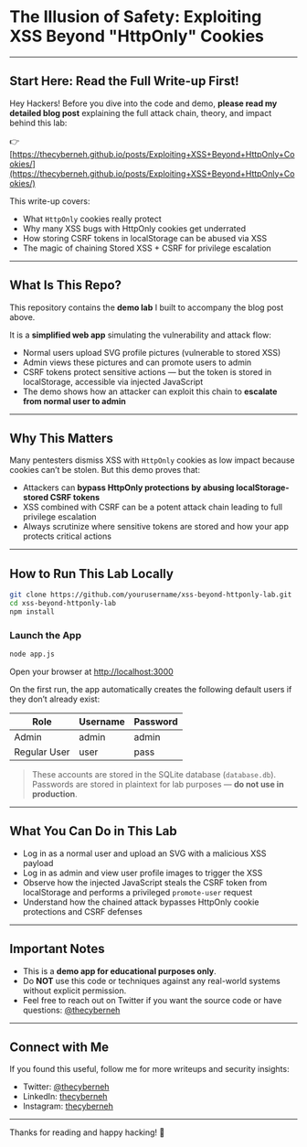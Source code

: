 # The Illusion of Safety: Exploiting XSS Beyond "HttpOnly" Cookies

---

## Start Here: Read the Full Write-up First!

Hey Hackers! Before you dive into the code and demo, **please read my detailed blog post** explaining the full attack chain, theory, and impact behind this lab:

👉 [https://thecyberneh.github.io/posts/Exploiting+XSS+Beyond+HttpOnly+Cookies/](https://thecyberneh.github.io/posts/Exploiting+XSS+Beyond+HttpOnly+Cookies/)

This write-up covers:
- What `HttpOnly` cookies really protect
- Why many XSS bugs with HttpOnly cookies get underrated
- How storing CSRF tokens in localStorage can be abused via XSS
- The magic of chaining Stored XSS + CSRF for privilege escalation

---

## What Is This Repo?

This repository contains the **demo lab** I built to accompany the blog post above.

It is a **simplified web app** simulating the vulnerability and attack flow:

- Normal users upload SVG profile pictures (vulnerable to stored XSS)
- Admin views these pictures and can promote users to admin
- CSRF tokens protect sensitive actions — but the token is stored in localStorage, accessible via injected JavaScript
- The demo shows how an attacker can exploit this chain to **escalate from normal user to admin**

---

## Why This Matters

Many pentesters dismiss XSS with `HttpOnly` cookies as low impact because cookies can’t be stolen. But this demo proves that:

- Attackers can **bypass HttpOnly protections by abusing localStorage-stored CSRF tokens**
- XSS combined with CSRF can be a potent attack chain leading to full privilege escalation
- Always scrutinize where sensitive tokens are stored and how your app protects critical actions

---

## How to Run This Lab Locally

```bash
git clone https://github.com/yourusername/xss-beyond-httponly-lab.git
cd xss-beyond-httponly-lab
npm install
```

### Launch the App

```bash
node app.js
```

Open your browser at [http://localhost:3000](http://localhost:3000)

On the first run, the app automatically creates the following default users if they don’t already exist:

| Role         | Username | Password |
|--------------|----------|----------|
| Admin        | admin    | admin    |
| Regular User | user     | pass     |

> These accounts are stored in the SQLite database (`database.db`).
> Passwords are stored in plaintext for lab purposes — **do not use in production**.

---

## What You Can Do in This Lab

- Log in as a normal user and upload an SVG with a malicious XSS payload
- Log in as admin and view user profile images to trigger the XSS
- Observe how the injected JavaScript steals the CSRF token from localStorage and performs a privileged `promote-user` request
- Understand how the chained attack bypasses HttpOnly cookie protections and CSRF defenses

---

## Important Notes

- This is a **demo app for educational purposes only**.
- Do **NOT** use this code or techniques against any real-world systems without explicit permission.
- Feel free to reach out on Twitter if you want the source code or have questions: [@thecyberneh](https://twitter.com/thecyberneh)

---

## Connect with Me

If you found this useful, follow me for more writeups and security insights:

- Twitter: [@thecyberneh](https://twitter.com/thecyberneh)
- LinkedIn: [thecyberneh](https://www.linkedin.com/in/thecyberneh)
- Instagram: [thecyberneh](https://www.instagram.com/thecyberneh/)

---

Thanks for reading and happy hacking! 🚀
